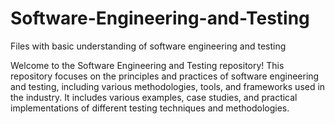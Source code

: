 # Software-Engineering-and-Testing
Files with basic understanding of software engineering and testing 

Welcome to the Software Engineering and Testing repository! This repository focuses on the principles and practices of software engineering and testing, including various methodologies, tools, and frameworks used in the industry. It includes various examples, case studies, and practical implementations of different testing techniques and methodologies.


